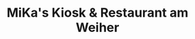 ---
title: "MiKa's Kiosk & Restaurant am Weiher"
url: /hedingen/mikas-kiosk-und-restaurant-am-weiher/
shop: Kiosk
---